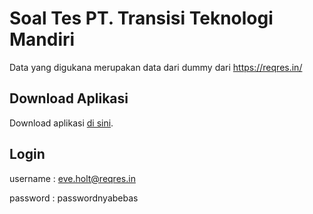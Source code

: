 # Soal Tes PT. Transisi Teknologi Mandiri

Data yang digukana merupakan data dari dummy dari https://reqres.in/

## Download Aplikasi

Download aplikasi [di sini](https://github.com/Sayutizxc/soal_test_transisi/releases/download/v1.0.0/Employee.Data.Management.apk).

## Login

username : eve.holt@reqres.in

password : passwordnyabebas 

